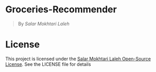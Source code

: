 # Groceries-Recommender
> By $Salar$ $Mokhtari$ $Laleh$


# License
This project is licensed under the [Salar Mokhtari Laleh Open-Source License](https://github.com/salarMokhtariL/Salar-Mokhtari-Laleh-License). See the LICENSE file for details
